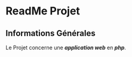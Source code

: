 # ReadMe Projet

## Informations Générales

Le Projet concerne une ***application web*** en ***php***.
